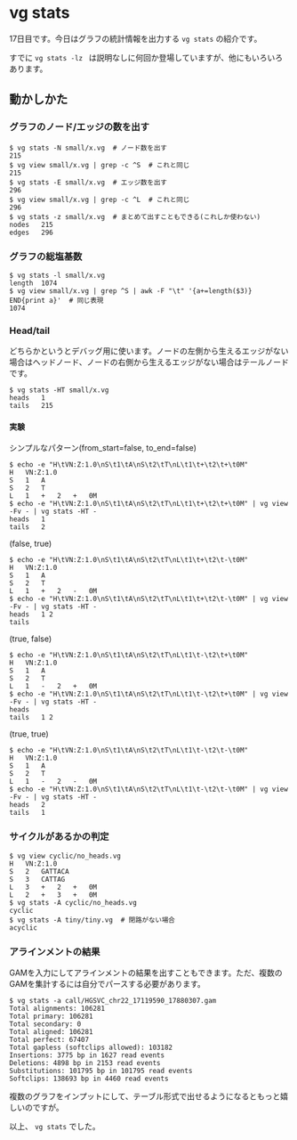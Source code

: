 # vg stats

17日目です。今日はグラフの統計情報を出力する `vg stats` の紹介です。

すでに `vg stats -lz ` は説明なしに何回か登場していますが、他にもいろいろあります。



## 動かしかた

### グラフのノード/エッジの数を出す

```shell
$ vg stats -N small/x.vg  # ノード数を出す
215
$ vg view small/x.vg | grep -c ^S  # これと同じ
215
$ vg stats -E small/x.vg  # エッジ数を出す
296
$ vg view small/x.vg | grep -c ^L  # これと同じ
296
$ vg stats -z small/x.vg  # まとめて出すこともできる(これしか使わない)
nodes	215
edges	296
```



### グラフの総塩基数

```shell
$ vg stats -l small/x.vg
length	1074
$ vg view small/x.vg | grep ^S | awk -F "\t" '{a+=length($3)} END{print a}'  # 同じ表現
1074
```



### Head/tail

どちらかというとデバッグ用に使います。ノードの左側から生えるエッジがない場合はヘッドノード、ノードの右側から生えるエッジがない場合はテールノードです。

```shell
$ vg stats -HT small/x.vg
heads	1
tails	215
```



#### 実験

シンプルなパターン(from_start=false, to_end=false)

```shell
$ echo -e "H\tVN:Z:1.0\nS\t1\tA\nS\t2\tT\nL\t1\t+\t2\t+\t0M" 
H	VN:Z:1.0
S	1	A
S	2	T
L	1	+	2	+	0M
$ echo -e "H\tVN:Z:1.0\nS\t1\tA\nS\t2\tT\nL\t1\t+\t2\t+\t0M" | vg view -Fv - | vg stats -HT -
heads	1
tails	2
```



(false, true)

```shell
$ echo -e "H\tVN:Z:1.0\nS\t1\tA\nS\t2\tT\nL\t1\t+\t2\t-\t0M"
H	VN:Z:1.0
S	1	A
S	2	T
L	1	+	2	-	0M
$ echo -e "H\tVN:Z:1.0\nS\t1\tA\nS\t2\tT\nL\t1\t+\t2\t-\t0M" | vg view -Fv - | vg stats -HT -
heads	1 2
tails
```

(true, false)

```shell
$ echo -e "H\tVN:Z:1.0\nS\t1\tA\nS\t2\tT\nL\t1\t-\t2\t+\t0M"
H	VN:Z:1.0
S	1	A
S	2	T
L	1	-	2	+	0M
$ echo -e "H\tVN:Z:1.0\nS\t1\tA\nS\t2\tT\nL\t1\t-\t2\t+\t0M" | vg view -Fv - | vg stats -HT -
heads
tails	1 2
```



(true, true)

```shell
$ echo -e "H\tVN:Z:1.0\nS\t1\tA\nS\t2\tT\nL\t1\t-\t2\t-\t0M"
H	VN:Z:1.0
S	1	A
S	2	T
L	1	-	2	-	0M
$ echo -e "H\tVN:Z:1.0\nS\t1\tA\nS\t2\tT\nL\t1\t-\t2\t-\t0M" | vg view -Fv - | vg stats -HT -
heads	2
tails	1
```





### サイクルがあるかの判定

```shell
$ vg view cyclic/no_heads.vg
H	VN:Z:1.0
S	2	GATTACA
S	3	CATTAG
L	3	+	2	+	0M
L	2	+	3	+	0M
$ vg stats -A cyclic/no_heads.vg
cyclic
$ vg stats -A tiny/tiny.vg  # 閉路がない場合
acyclic
```



### アラインメントの結果

GAMを入力にしてアラインメントの結果を出すこともできます。ただ、複数のGAMを集計するには自分でパースする必要があります。

```shell
$ vg stats -a call/HGSVC_chr22_17119590_17880307.gam
Total alignments: 106281
Total primary: 106281
Total secondary: 0
Total aligned: 106281
Total perfect: 67407
Total gapless (softclips allowed): 103182
Insertions: 3775 bp in 1627 read events
Deletions: 4898 bp in 2153 read events
Substitutions: 101795 bp in 101795 read events
Softclips: 138693 bp in 4460 read events
```





複数のグラフをインプットにして、テーブル形式で出せるようになるともっと嬉しいのですが。



以上、 `vg stats` でした。